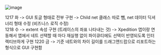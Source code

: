![image](https://github.com/user-attachments/assets/cb64513c-b798-4eb9-ae95-60a428b0eddc)

1217 화
-> GUI 토글 형태로 전부 구현 
-> Child net 클래스 따로 뺌, net 데이터 딕셔너리 형태 수정 (비즈니스 로직 수정)  
1218 수
-> extent 속성 구현 (트레이스의 좌표 나타내는 것)
-> Xpedition 앱이랑 연동해서 앱에서 네트 선택할 때 마다 재실행 없이 파이큐티에도 선택이 반영되도록 인터렉티브하게 구현
1220 금
-> 기준 네트와의 차이 길이를 드래그앤드랍으로 리포트하는 형식으로 GUI 구현함 